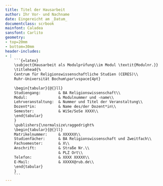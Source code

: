 ```yaml
---
title: Titel der Hausarbeit
author: Ihr Vor- und Nachname
date: Eingereicht am _Datum_
documentclass: scrbook
mainfont: Caladea
sansfont: Carlito
geometry:
- top=20mm
- bottom=30mm
header-includes:
- |
    ```{=latex}
    \subject{Hausarbeit als Modulprüfung\\im Modul \textit{Modulnr.}}
    \titlehead{%
    Centrum für Religionswissenschaftliche Studien (CERES)\\
    Ruhr-Universität Bochum\par\vspace{4pt}
    
    \begin{tabular}{@{}ll}
    Studiengang:        & BA Religionswissenschaft\\
    Modul:              & Modulnummer und -name\\
    Lehrveranstaltung:  & Nummer und Titel der Veranstaltung\\
    Dozent*in:          & Name des/der Dozent*in\\
    Semester:           & WiSe/SoSe XXXX\\
    \end{tabular}
    }
    \publishers{\normalsize\raggedright%
    \begin{tabular}{@{}ll}
    Matrikelnummer:     & XXXXXX\\
    Studienfächer:      & BA Religionswissenschaft und Zweitfach\\
    Fachsemester:       & X\\
    Anschrift:          & Straße Nr.\\
                        & PLZ Ort\\
    Telefon:            & XXXX XXXXX\\
    E-Mail:             & XXXXX@rub.de\\
    \end{tabular}
    }
    ```
---
```

